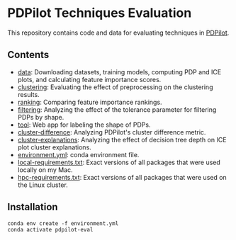 # PDPilot Techniques Evaluation

This repository contains code and data for evaluating techniques in [PDPilot](https://github.com/DanielKerrigan/PDPilot).

## Contents

- [data](data): Downloading datasets, training models, computing PDP and ICE plots, and calculating feature importance scores.
- [clustering](clustering): Evaluating the effect of preprocessing on the clustering results.
- [ranking](ranking): Comparing feature importance rankings.
- [filtering](filtering): Analyzing the effect of the tolerance parameter for filtering PDPs by shape.
- [tool](tool): Web app for labeling the shape of PDPs.
- [cluster-difference](cluster-difference): Analyzing PDPilot's cluster difference metric.
- [cluster-explanations](cluster-explanations): Analyzing the effect of decision tree depth on ICE plot cluster explanations.
- [environment.yml](environment.yml): conda environment file.
- [local-requirements.txt](local-requirements.txt): Exact versions of all packages that were used locally on my Mac.
- [hpc-requirements.txt](hpc-requirements.txt): Exact versions of all packages that were used on the Linux cluster.

## Installation

```
conda env create -f environment.yml
conda activate pdpilot-eval
```
